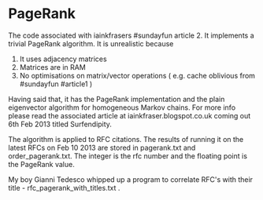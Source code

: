 PageRank
========

The code associated with iainkfrasers #sundayfun article 2. It implements a trivial PageRank 
algorithm. It is unrealistic because 

1) It uses adjacency matrices 
2) Matrices are in RAM
3) No optimisations on matrix/vector operations ( e.g. cache oblivious from #sundayfun #article1 )

Having said that, it has the PageRank implementation and the plain eigenvector algorithm for
homogeneous Markov chains. For more info please read the associated article at 
iainkfraser.blogspot.co.uk coming out 6th Feb 2013 titled Surfendipity.

The algorithm is applied to RFC citations. The results of running it on the latest RFCs on Feb 10 2013
are stored in pagerank.txt and order_pagerank.txt. The integer is the rfc number and the floating point
is the PageRank value.

My boy Gianni Tedesco whipped up a program to correlate RFC's with their title - rfc_pagerank_with_titles.txt .

